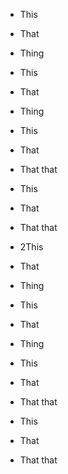 <ul>
<li>
<p>This</p>
</li>
<li>
<p>That</p>
</li>
<li>
<p>Thing</p>
</li>
<li>
<p>This</p>
</li>
<li>
<p>That</p>
</li>
<li>
<p>Thing</p>
</li>
</ul>
<ul>
<li>
<p>This</p>
</li>
<li>
<p>That</p>
</li>
<li>
<p>That that</p>
</li>
<li>
<p>This</p>
</li>
<li>
<p>That</p>
</li>
<li>
<p>That that</p>
</li>
</ul>
<ul>
<li>
<p>2This</p>
</li>
<li>
<p>That</p>
</li>
<li>
<p>Thing</p>
</li>
<li>
<p>This</p>
</li>
<li>
<p>That</p>
</li>
<li>
<p>Thing</p>
</li>
</ul>
<ul>
<li>
<p>This</p>
</li>
<li>
<p>That</p>
</li>
<li>
<p>That that</p>
</li>
<li>
<p>This</p>
</li>
<li>
<p>That</p>
</li>
<li>
<p>That that</p>
</li>
</ul>


